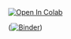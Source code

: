 <a target="_blank" href="https://colab.research.google.com/github/nedelceo/mff_test/">
  <img src="https://colab.research.google.com/assets/colab-badge.svg" alt="Open In Colab"/>
</a>


([![Binder](https://mybinder.org/badge_logo.svg)](https://mybinder.org/v2/gh/nedelceo/mff_test/HEAD))
